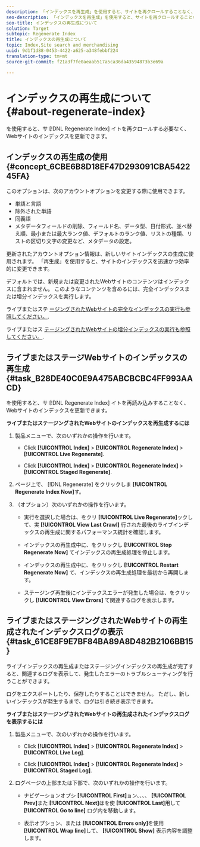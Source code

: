 ```yaml
---
description: 「インデックスを再生成」を使用すると、サイトを再クロールすることなく、Webサイトのインデックスを更新できます。
seo-description: 「インデックスを再生成」を使用すると、サイトを再クロールすることなく、Webサイトのインデックスを更新できます。
seo-title: インデックスの再生成について
solution: Target
subtopic: Regenerate Index
title: インデックスの再生成について
topic: Index,Site search and merchandising
uuid: 9d1f1d88-0453-4422-a625-a348febbf224
translation-type: tm+mt
source-git-commit: f21a3f7fe0aeaab517a5ca36da43594873b3e69a

---
```



# インデックスの再生成について{#about-regenerate-index}

を使用すると、サ [!DNL Regenerate Index] イトを再クロールする必要なく、Webサイトのインデックスを更新できます。

## インデックスの再生成の使用 {#concept_6CBE6B8D18EF47D293091CBA542245FA}

このオプションは、次のアカウントオプションを変更する際に使用できます。

* 単語と言語
* 除外された単語
* 同義語
* メタデータフィールドの削除、フィールド名、データ型、日付形式、並べ替え順、最小または最大ランク値、デフォルトのランク値、リストの種類、リストの区切り文字の変更など、メタデータの設定。

更新されたアカウントオプション情報は、新しいサイトインデックスの生成に使用されます。 「再生成」を使用すると、サイトのインデックスを迅速かつ効率的に変更できます。

デフォルトでは、新規または変更されたWebサイトのコンテンツはインデックスに含まれません。 このようなコンテンツを含めるには、完全インデックスまたは増分インデックスを実行します。

ライブまたはステ [ージングされたWebサイトの完全なインデックスの実行も参照してください。](../c-about-index-menu/c-about-full-index.md#task_F7FE04D8A1654A7787FCCA31B45EB42D).

ライブまたはス [テージングされたWebサイトの増分インデックスの実行も参照してください。](../c-about-index-menu/c-about-incremental-index.md#task_9BFB6157F3884B2FAECB7E0E9CA318CB).

## ライブまたはステージWebサイトのインデックスの再生成 {#task_B28DE40C0E9A475ABCBCBC4FF993AACD}

を使用すると、サ [!DNL Regenerate Index] イトを再読み込みすることなく、Webサイトのインデックスを更新できます。

**ライブまたはステージングされたWebサイトのインデックスを再生成するには**

1. 製品メニューで、次のいずれかの操作を行います。

   * Click **[!UICONTROL Index]** > **[!UICONTROL Regenerate Index]** > **[!UICONTROL Live Regenerate]**.

   * Click **[!UICONTROL Index]** > **[!UICONTROL Regenerate Index]** > **[!UICONTROL Staged Regenerate]**.

1. ページ上で、 [!DNL Regenerate] をクリックしま **[!UICONTROL Regenerate Index Now]**&#x200B;す。
1. （オプション）次のいずれかの操作を行います。

   * 実行を選択した場合は、をクリ **[!UICONTROL Live Regenerate]**&#x200B;ックして、実 **[!UICONTROL View Last Crawl]** 行された最後のライブインデックスの再生成に関するパフォーマンス統計を確認します。

   * インデックスの再生成中に、をクリックし **[!UICONTROL Stop Regenerate Now]** てインデックスの再生成処理を停止します。
   * インデックスの再生成中に、をクリックし **[!UICONTROL Restart Regenerate Now]** て、インデックスの再生成処理を最初から再開します。
   * ステージング再生後にインデックスエラーが発生した場合は、をクリックし **[!UICONTROL View Errors]** て関連するログを表示します。

## ライブまたはステージングされたWebサイトの再生成されたインデックスログの表示 {#task_61CE8F9E7BF84BA89A8D482B2106BB15}

ライブインデックスの再生成またはステージングインデックスの再生成が完了すると、関連するログを表示して、発生したエラーのトラブルシューティングを行うことができます。

ログをエクスポートしたり、保存したりすることはできません。 ただし、新しいインデックスが発生するまで、ログは引き続き表示できます。

**ライブまたはステージングされたWebサイトの再生成されたインデックスログを表示するには**

1. 製品メニューで、次のいずれかの操作を行います。

   * Click **[!UICONTROL Index]** > **[!UICONTROL Regenerate Index]** > **[!UICONTROL Live Log]**.

   * Click **[!UICONTROL Index]** > **[!UICONTROL Regenerate Index]** > **[!UICONTROL Staged Log]**.

1. ログページの上部または下部で、次のいずれかの操作を行います。

   * ナビゲーションオプシ **[!UICONTROL First]**&#x200B;ョン、、、、 **[!UICONTROL Prev]**&#x200B;また **[!UICONTROL Next]**&#x200B;はを使 **[!UICONTROL Last]**&#x200B;用して **[!UICONTROL Go to line]** ログ内を移動します。

   * 表示オプション、または **[!UICONTROL Errors only]**&#x200B;を使用 **[!UICONTROL Wrap line]**&#x200B;して、 **[!UICONTROL Show]** 表示内容を調整します。

